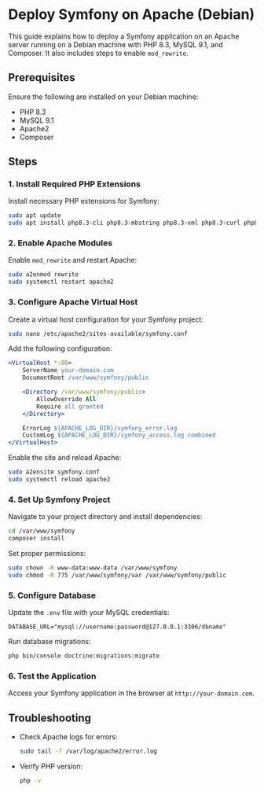 # Deploy Symfony on Apache (Debian)

This guide explains how to deploy a Symfony application on an Apache server running on a Debian machine with PHP 8.3, MySQL 9.1, and Composer. It also includes steps to enable `mod_rewrite`.

## Prerequisites

Ensure the following are installed on your Debian machine:
- PHP 8.3
- MySQL 9.1
- Apache2
- Composer

## Steps

### 1. Install Required PHP Extensions
Install necessary PHP extensions for Symfony:
```bash
sudo apt update
sudo apt install php8.3-cli php8.3-mbstring php8.3-xml php8.3-curl php8.3-zip php8.3-intl php8.3-mysql
```

### 2. Enable Apache Modules
Enable `mod_rewrite` and restart Apache:
```bash
sudo a2enmod rewrite
sudo systemctl restart apache2
```

### 3. Configure Apache Virtual Host
Create a virtual host configuration for your Symfony project:
```bash
sudo nano /etc/apache2/sites-available/symfony.conf
```

Add the following configuration:
```apache
<VirtualHost *:80>
    ServerName your-domain.com
    DocumentRoot /var/www/symfony/public

    <Directory /var/www/symfony/public>
        AllowOverride All
        Require all granted
    </Directory>

    ErrorLog ${APACHE_LOG_DIR}/symfony_error.log
    CustomLog ${APACHE_LOG_DIR}/symfony_access.log combined
</VirtualHost>
```

Enable the site and reload Apache:
```bash
sudo a2ensite symfony.conf
sudo systemctl reload apache2
```

### 4. Set Up Symfony Project
Navigate to your project directory and install dependencies:
```bash
cd /var/www/symfony
composer install
```

Set proper permissions:
```bash
sudo chown -R www-data:www-data /var/www/symfony
sudo chmod -R 775 /var/www/symfony/var /var/www/symfony/public
```

### 5. Configure Database
Update the `.env` file with your MySQL credentials:
```
DATABASE_URL="mysql://username:password@127.0.0.1:3306/dbname"
```

Run database migrations:
```bash
php bin/console doctrine:migrations:migrate
```

### 6. Test the Application
Access your Symfony application in the browser at `http://your-domain.com`.

## Troubleshooting
- Check Apache logs for errors:
  ```bash
  sudo tail -f /var/log/apache2/error.log
  ```
- Verify PHP version:
  ```bash
  php -v
  ```
